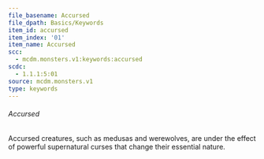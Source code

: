 ```yaml
---
file_basename: Accursed
file_dpath: Basics/Keywords
item_id: accursed
item_index: '01'
item_name: Accursed
scc:
  - mcdm.monsters.v1:keywords:accursed
scdc:
  - 1.1.1:5:01
source: mcdm.monsters.v1
type: keywords
---
```


###### Accursed

Accursed creatures, such as medusas and werewolves, are under the effect of powerful supernatural curses that change their essential nature.
